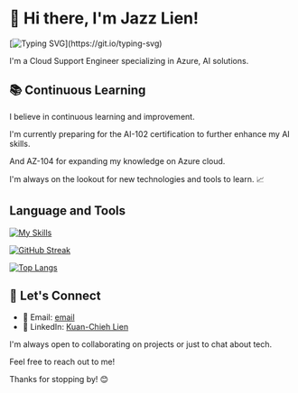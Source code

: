 # 👋 Hi there, I'm Jazz Lien! 
[![Typing SVG](https://readme-typing-svg.demolab.com/?lines=Hi!+I+am+Jazz+Lien.;Small+strides+make+great+journeys.)](https://git.io/typing-svg)

I'm a Cloud Support Engineer specializing in Azure, AI solutions.

## 📚 Continuous Learning

I believe in continuous learning and improvement. 

I'm currently preparing for the AI-102 certification to further enhance my AI skills. 

And AZ-104 for expanding my knowledge on Azure cloud.

I'm always on the lookout for new technologies and tools to learn. 📈

## Language and Tools
[![My Skills](https://skillicons.dev/icons?i=azure,aws,gcp,docker,kubernetes,jenkins,py,flask,linux,js,css,html&perline=3)](https://skillicons.dev)

[![GitHub Streak](https://streak-stats.demolab.com/?user=jazzpujols34&theme=tokyonight)](https://git.io/streak-stats)

[![Top Langs](https://github-readme-stats.vercel.app/api/top-langs/?username=jazzpujols34&size_weight=0.5&count_weight=0.5&theme=tokyonight)](https://github.com/anuraghazra/github-readme-stats)


## 🤝 Let's Connect

- 📧 Email: [email](mailto:ro5112@hotmail.com)
- 💼 LinkedIn: [Kuan-Chieh Lien](https://www.linkedin.com/in/kuan-chieh-lien-0105451b5/)

I'm always open to collaborating on projects or just to chat about tech. 

Feel free to reach out to me!


Thanks for stopping by! 😊
